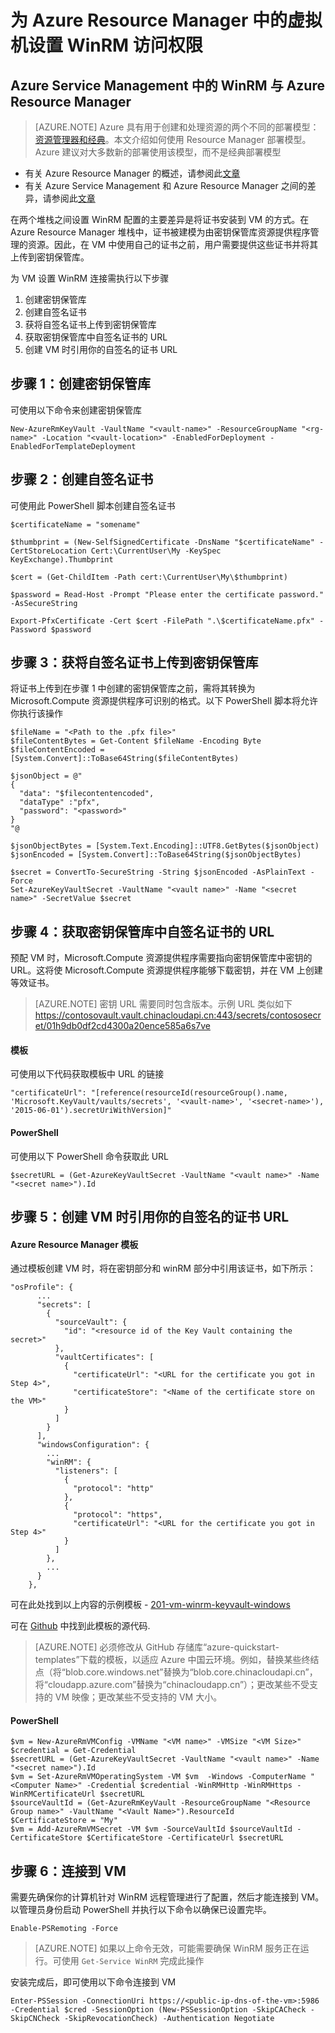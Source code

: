 <properties
	pageTitle="为 Azure Resource Manager 中的虚拟机设置 WinRM 访问权限 | Azure"
	description="如何设置要用于 Azure Resource Manager 虚拟机的 WinRM 访问权限"
	services="virtual-machines-windows"
	documentationCenter=""
	authors="singhkay"
	manager="drewm"
	editor=""
	tags="azure-resource-manager"/>

<tags
	ms.service="virtual-machines-windows"
	ms.date="06/16/2016"
	wacn.date="07/11/2016"/>

# 为 Azure Resource Manager 中的虚拟机设置 WinRM 访问权限

## Azure Service Management 中的 WinRM 与 Azure Resource Manager

> [AZURE.NOTE] Azure 具有用于创建和处理资源的两个不同的部署模型：[资源管理器和经典](/documentation/articles/resource-manager-deployment-model/)。本文介绍如何使用 Resource Manager 部署模型。Azure 建议对大多数新的部署使用该模型，而不是经典部署模型

* 有关 Azure Resource Manager 的概述，请参阅此[文章](/documentation/articles/resource-group-overview/)
* 有关 Azure Service Management 和 Azure Resource Manager 之间的差异，请参阅此[文章](/documentation/articles/resource-manager-deployment-model/)

在两个堆栈之间设置 WinRM 配置的主要差异是将证书安装到 VM 的方式。在 Azure Resource Manager 堆栈中，证书被建模为由密钥保管库资源提供程序管理的资源。因此，在 VM 中使用自己的证书之前，用户需要提供这些证书并将其上传到密钥保管库。

为 VM 设置 WinRM 连接需执行以下步骤

1. 创建密钥保管库
2. 创建自签名证书
3. 获将自签名证书上传到密钥保管库
4. 获取密钥保管库中自签名证书的 URL
5. 创建 VM 时引用你的自签名的证书 URL

## 步骤 1：创建密钥保管库

可使用以下命令来创建密钥保管库

	New-AzureRmKeyVault -VaultName "<vault-name>" -ResourceGroupName "<rg-name>" -Location "<vault-location>" -EnabledForDeployment -EnabledForTemplateDeployment

## 步骤 2：创建自签名证书
可使用此 PowerShell 脚本创建自签名证书

	$certificateName = "somename"
	
	$thumbprint = (New-SelfSignedCertificate -DnsName "$certificateName" -CertStoreLocation Cert:\CurrentUser\My -KeySpec KeyExchange).Thumbprint
	
	$cert = (Get-ChildItem -Path cert:\CurrentUser\My\$thumbprint)
	
	$password = Read-Host -Prompt "Please enter the certificate password." -AsSecureString
	
	Export-PfxCertificate -Cert $cert -FilePath ".\$certificateName.pfx" -Password $password

## 步骤 3：获将自签名证书上传到密钥保管库

将证书上传到在步骤 1 中创建的密钥保管库之前，需将其转换为 Microsoft.Compute 资源提供程序可识别的格式。以下 PowerShell 脚本将允许你执行该操作

	$fileName = "<Path to the .pfx file>"
	$fileContentBytes = Get-Content $fileName -Encoding Byte
	$fileContentEncoded = [System.Convert]::ToBase64String($fileContentBytes)
	
	$jsonObject = @"
	{
	  "data": "$filecontentencoded",
	  "dataType" :"pfx",
	  "password": "<password>"
	}
	"@
	
	$jsonObjectBytes = [System.Text.Encoding]::UTF8.GetBytes($jsonObject)
	$jsonEncoded = [System.Convert]::ToBase64String($jsonObjectBytes)
	
	$secret = ConvertTo-SecureString -String $jsonEncoded -AsPlainText -Force
	Set-AzureKeyVaultSecret -VaultName "<vault name>" -Name "<secret name>" -SecretValue $secret

## 步骤 4：获取密钥保管库中自签名证书的 URL

预配 VM 时，Microsoft.Compute 资源提供程序需要指向密钥保管库中密钥的 URL。这将使 Microsoft.Compute 资源提供程序能够下载密钥，并在 VM 上创建等效证书。

>[AZURE.NOTE] 密钥 URL 需要同时包含版本。示例 URL 类似如下
https://contosovault.vault.chinacloudapi.cn:443/secrets/contososecret/01h9db0df2cd4300a20ence585a6s7ve


#### 模板

可使用以下代码获取模板中 URL 的链接

    "certificateUrl": "[reference(resourceId(resourceGroup().name, 'Microsoft.KeyVault/vaults/secrets', '<vault-name>', '<secret-name>'), '2015-06-01').secretUriWithVersion]"

#### PowerShell

可使用以下 PowerShell 命令获取此 URL

	$secretURL = (Get-AzureKeyVaultSecret -VaultName "<vault name>" -Name "<secret name>").Id

## 步骤 5：创建 VM 时引用你的自签名的证书 URL

#### Azure Resource Manager 模板

通过模板创建 VM 时，将在密钥部分和 winRM 部分中引用该证书，如下所示：

	"osProfile": {
          ...
          "secrets": [
            {
              "sourceVault": {
                "id": "<resource id of the Key Vault containing the secret>"
              },
              "vaultCertificates": [
                {
                  "certificateUrl": "<URL for the certificate you got in Step 4>",
                  "certificateStore": "<Name of the certificate store on the VM>"
                }
              ]
            }
          ],
          "windowsConfiguration": {
            ...
            "winRM": {
              "listeners": [
                {
                  "protocol": "http"
                },
                {
                  "protocol": "https",
                  "certificateUrl": "<URL for the certificate you got in Step 4>"
                }
              ]
            },
            ...
          }
        },

可在此处找到以上内容的示例模板 - [201-vm-winrm-keyvault-windows](https://azure.microsoft.com/documentation/templates/201-vm-winrm-keyvault-windows)

可在 [Github](https://github.com/Azure/azure-quickstart-templates/tree/master/201-vm-winrm-keyvault-windows) 中找到此模板的源代码.

>[AZURE.NOTE] 必须修改从 GitHub 存储库“azure-quickstart-templates”下载的模板，以适应 Azure 中国云环境。例如，替换某些终结点（将“blob.core.windows.net”替换为“blob.core.chinacloudapi.cn”，将“cloudapp.azure.com”替换为“chinacloudapp.cn”）；更改某些不受支持的 VM 映像；更改某些不受支持的 VM 大小。

#### PowerShell

	$vm = New-AzureRmVMConfig -VMName "<VM name>" -VMSize "<VM Size>"
	$credential = Get-Credential
	$secretURL = (Get-AzureKeyVaultSecret -VaultName "<vault name>" -Name "<secret name>").Id
	$vm = Set-AzureRmVMOperatingSystem -VM $vm  -Windows -ComputerName "<Computer Name>" -Credential $credential -WinRMHttp -WinRMHttps -WinRMCertificateUrl $secretURL
	$sourceVaultId = (Get-AzureRmKeyVault -ResourceGroupName "<Resource Group name>" -VaultName "<Vault Name>").ResourceId
	$CertificateStore = "My"
	$vm = Add-AzureRmVMSecret -VM $vm -SourceVaultId $sourceVaultId -CertificateStore $CertificateStore -CertificateUrl $secretURL

## 步骤 6：连接到 VM
需要先确保你的计算机针对 WinRM 远程管理进行了配置，然后才能连接到 VM。以管理员身份启动 PowerShell 并执行以下命令以确保已设置完毕。

    Enable-PSRemoting -Force

>[AZURE.NOTE] 如果以上命令无效，可能需要确保 WinRM 服务正在运行。可使用 `Get-Service WinRM` 完成此操作

安装完成后，即可使用以下命令连接到 VM

    Enter-PSSession -ConnectionUri https://<public-ip-dns-of-the-vm>:5986 -Credential $cred -SessionOption (New-PSSessionOption -SkipCACheck -SkipCNCheck -SkipRevocationCheck) -Authentication Negotiate

<!---HONumber=Mooncake_0704_2016-->